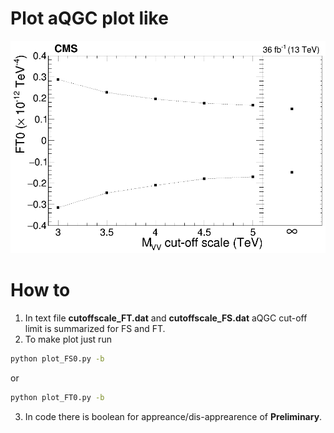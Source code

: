 # Plot aQGC plot like

![plot](test.png)

# How to

1. In text file **cutoffscale_FT.dat** and **cutoffscale_FS.dat** aQGC cut-off limit is summarized for FS and FT.
2. To make plot just run

```bash
python plot_FS0.py -b
```

or

```bash
python plot_FT0.py -b
```

3. In code there is boolean for appreance/dis-apprearence of **Preliminary**.
